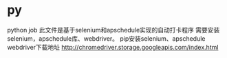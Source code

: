 # py
python job
此文件是基于selenium和apschedule实现的自动打卡程序
需要安装selenium，apschedule库、webdriver。
pip安装selenium、apschedule
webdriver下载地址 http://chromedriver.storage.googleapis.com/index.html
